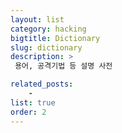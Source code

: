```yaml
---
layout: list
category: hacking
bigtitle: Dictionary
slug: dictionary
description: >
 용어, 공격기법 등 설명 사전

related_posts:
    -
list: true
order: 2
---
```



